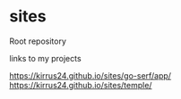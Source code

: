 # sites
Root repository

links to my projects

https://kirrus24.github.io/sites/go-serf/app/
https://kirrus24.github.io/sites/temple/

